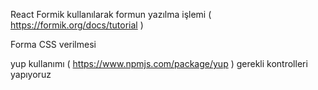 React Formik kullanılarak formun yazılma işlemi ( https://formik.org/docs/tutorial ) 

Forma CSS verilmesi

yup kullanımı ( https://www.npmjs.com/package/yup ) gerekli kontrolleri yapıyoruz
